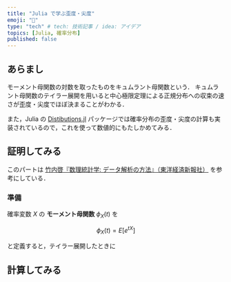 ```yaml
---
title: "Julia で学ぶ歪度・尖度"
emoji: "🎃"
type: "tech" # tech: 技術記事 / idea: アイデア
topics: [Julia, 確率分布]
published: false
---
```


## あらまし

モーメント母関数の対数を取ったものをキュムラント母関数という．
キュムラント母関数のテイラー展開を用いると中心極限定理による正規分布への収束の速さが歪度・尖度でほぼ決まることがわかる．

また，Julia の [Distibutions.jl](https://juliastats.org/Distributions.jl/stable/) パッケージでは確率分布の歪度・尖度の計算も実装されているので，これを使って数値的にもたしかめてみる．

## 証明してみる 

このパートは [竹内啓『数理統計学: データ解析の方法』（東洋経済新報社）](https://books.google.co.jp/books/about/数理統計学.html?id=fSo8DwAAQBAJ&redir_esc=y) を参考にしている．

### 準備

確率変数 $X$ の **モーメント母関数** $\phi_X(t)$ を

$$
\phi_X(t) = E[e^{tX}]
$$

と定義すると，テイラー展開したときに


### 

## 計算してみる

